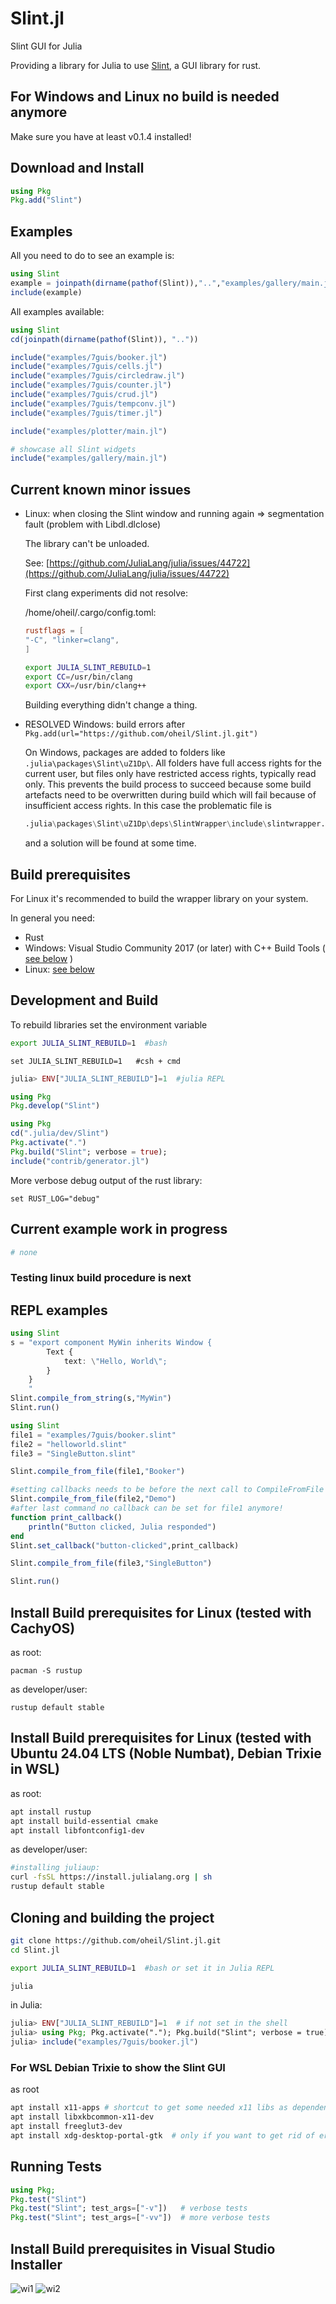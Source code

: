 # Slint.jl

Slint GUI for Julia

Providing a library for Julia to use [Slint](https://github.com/slint-ui/slint), a GUI library for rust.

## For Windows and Linux no build is needed anymore

Make sure you have at least v0.1.4 installed!

## Download and Install

```julia
using Pkg
Pkg.add("Slint")
```

## Examples

All you need to do to see an example is:

```julia
using Slint
example = joinpath(dirname(pathof(Slint)),"..","examples/gallery/main.jl")
include(example)
```

All examples available:

```julia
using Slint
cd(joinpath(dirname(pathof(Slint)), ".."))

include("examples/7guis/booker.jl")
include("examples/7guis/cells.jl")
include("examples/7guis/circledraw.jl")
include("examples/7guis/counter.jl")
include("examples/7guis/crud.jl")
include("examples/7guis/tempconv.jl")
include("examples/7guis/timer.jl")

include("examples/plotter/main.jl")

# showcase all Slint widgets
include("examples/gallery/main.jl")
```

## Current known minor issues

- Linux: when closing the Slint window and running again => segmentation fault (problem with Libdl.dlclose)

    The library can't be unloaded.

    See: [https://github.com/JuliaLang/julia/issues/44722](https://github.com/JuliaLang/julia/issues/44722)

    First clang experiments did not resolve:

    /home/oheil/.cargo/config.toml:

    ```TOML
    rustflags = [
    "-C", "linker=clang",
    ]
    ```

    ```bash
    export JULIA_SLINT_REBUILD=1
    export CC=/usr/bin/clang
    export CXX=/usr/bin/clang++
    ```

    Building everything didn't change a thing.

- RESOLVED Windows: build errors after `Pkg.add(url="https://github.com/oheil/Slint.jl.git")`

    On Windows, packages are added to folders like `.julia\packages\Slint\uZ1Dp\`. All folders have full access rights for the current user, but files only have restricted access rights, typically read only. This prevents the build process to succeed because some build artefacts need to be overwritten during build which will fail because of insufficient access rights.
    In this case the problematic file is

    ```julia
    .julia\packages\Slint\uZ1Dp\deps\SlintWrapper\include\slintwrapper.h
    ```

    and a solution will be found at some time.

## Build prerequisites

For Linux it's recommended to build the wrapper library on your system.

In general you need:

- Rust
- Windows: Visual Studio Community 2017 (or later) with C++ Build Tools ( [see below](https://github.com/oheil/Slint.jl?tab=readme-ov-file#install-build-prerequisites-in-visual-studio-installer) )
- Linux: [see below](https://github.com/oheil/Slint.jl?tab=readme-ov-file#install-build-prerequisites-for-linux-tested-with-cachyos)

## Development and Build

To rebuild libraries set the environment variable

```bash
export JULIA_SLINT_REBUILD=1  #bash
```

```shell
set JULIA_SLINT_REBUILD=1   #csh + cmd
```

```julia
julia> ENV["JULIA_SLINT_REBUILD"]=1  #julia REPL
```

```julia
using Pkg
Pkg.develop("Slint")
```

```julia
using Pkg
cd(".julia/dev/Slint")
Pkg.activate(".")
Pkg.build("Slint"; verbose = true);
include("contrib/generator.jl")
```

More verbose debug output of the rust library:

```shell
set RUST_LOG="debug"
```

## Current example work in progress

```julia
# none
```

### Testing linux build procedure is next

## REPL examples

```julia
using Slint
s = "export component MyWin inherits Window {
        Text {
            text: \"Hello, World\";
        }
    }
    "
Slint.compile_from_string(s,"MyWin")
Slint.run()
```

```julia
using Slint
file1 = "examples/7guis/booker.slint"
file2 = "helloworld.slint"
file3 = "SingleButton.slint"

Slint.compile_from_file(file1,"Booker")

#setting callbacks needs to be before the next call to CompileFromFile
Slint.compile_from_file(file2,"Demo")
#after last command no callback can be set for file1 anymore!
function print_callback()
    println("Button clicked, Julia responded")
end
Slint.set_callback("button-clicked",print_callback)

Slint.compile_from_file(file3,"SingleButton")

Slint.run()
```

## Install Build prerequisites for Linux (tested with CachyOS)

as root:

```fish
pacman -S rustup
```

as developer/user:

```fish
rustup default stable
```

## Install Build prerequisites for Linux (tested with Ubuntu 24.04 LTS (Noble Numbat), Debian Trixie in WSL)

as root:

```bash
apt install rustup
apt install build-essential cmake
apt install libfontconfig1-dev
```

as developer/user:

```bash
#installing juliaup:
curl -fsSL https://install.julialang.org | sh
rustup default stable
```

## Cloning and building the project

```bash
git clone https://github.com/oheil/Slint.jl.git
cd Slint.jl

export JULIA_SLINT_REBUILD=1  #bash or set it in Julia REPL

julia
```

in Julia:

```julia
julia> ENV["JULIA_SLINT_REBUILD"]=1  # if not set in the shell
julia> using Pkg; Pkg.activate("."); Pkg.build("Slint"; verbose = true)
julia> include("examples/7guis/booker.jl")
```

### For WSL Debian Trixie to show the Slint GUI

as root

```bash
apt install x11-apps # shortcut to get some needed x11 libs as dependency
apt install libxkbcommon-x11-dev
apt install freeglut3-dev
apt install xdg-desktop-portal-gtk  # only if you want to get rid of error: Error watching for xdg color schemes: org.freedesktop.DBus.Error.ServiceUnknown: The name org.freedesktop.portal.Desktop was not provided by any .service files
```

## Running Tests

```julia
using Pkg;
Pkg.test("Slint")
Pkg.test("Slint"; test_args=["-v"])   # verbose tests
Pkg.test("Slint"; test_args=["-vv"])  # more verbose tests
```

## Install Build prerequisites in Visual Studio Installer

![wi1](https://github.com/user-attachments/assets/fed0a9ed-8c6d-40b5-bd3c-4ef5b8d69351)
![wi2](https://github.com/user-attachments/assets/ba48c61c-145a-4310-a96e-b7df646852cd)
